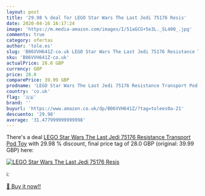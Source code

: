 ```yaml
---
layout: post
title: '29.98 % deal for LEGO Star Wars The Last Jedi 75176 Resis'
date: 2020-04-16 16:17:24
image: 'https://m.media-amazon.com/images/I/51aGCG+5e3L._SL400_.jpg'
comments: true
category: ofertas
author: 'tole.es'
slug: 'B06VVH641Z-co.uk LEGO Star Wars The Last Jedi 75176 Resistance Transport...'
sku: 'B06VVH641Z-co.uk'
actualPrice: 28.0 GBP
currency: GBP
price: 28.0
comparePrice: 39.99 GBP
prodname: 'LEGO Star Wars The Last Jedi 75176 Resistance Transport Pod Toy'
country: 'co.uk'
flag: '🇬🇧'
brand: ''
buyurl: 'https://www.amazon.co.uk/dp/B06VVH641Z/?tag=tolees0a-21'
descuento: '29.98'
average: '31.477999999999998'
---
```


There's a deal [LEGO Star Wars The Last Jedi 75176 Resistance Transport Pod Toy](https://www.amazon.co.uk/dp/B06VVH641Z/?tag=tolees0a-21)  with  29.98 % discount, final price tag of  28.0 GBP (original: 39.99 GBP) here:

[![LEGO Star Wars The Last Jedi 75176 Resis](https://m.media-amazon.com/images/I/51aGCG+5e3L._SL400_.jpg)](https://www.amazon.co.uk/dp/B06VVH641Z/?tag=tolees0a-21)

ℹ️:


[🛒 Buy it now!!](https://www.amazon.co.uk/dp/B06VVH641Z/?tag=tolees0a-21)

